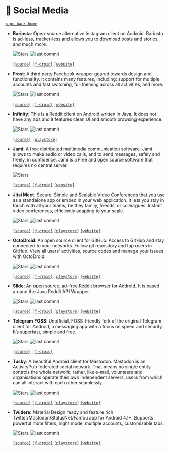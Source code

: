 # 👥 Social Media
[`< go back home`](../README.md)

- **Barinsta**: Open-source alternative Instagram client on Android. Barinsta is ad-less, tracker-less and allows you to download posts and stories, and much more.

    ![Stars](https://badgen.net/github/stars/austinhuang0131/barinsta) ![last commit](https://img.shields.io/github/last-commit/austinhuang0131/barinsta)

    [`[source]`](https://github.com/austinhuang0131/barinsta "source") [`[f-droid]`](https://f-droid.org/en/packages/me.austinhuang.instagrabber "f-droid")  [`[website]`](https://barinsta.austinhuang.me/en/latest "website")

- **Frost**: A third party Facebook wrapper geared towards design and functionality. It contains many features, including: support for multiple accounts and fast switching, full theming across all activities, and more.

    ![Stars](https://badgen.net/github/stars/AllanWang/Frost-for-Facebook) ![last commit](https://img.shields.io/github/last-commit/AllanWang/Frost-for-Facebook)

    [`[source]`](https://github.com/AllanWang/Frost-for-Facebook "source") [`[f-droid]`](https://f-droid.org/packages/com.pitchedapps.frost "f-droid")  [`[website]`](https://allanwang.github.io/Frost-for-Facebook "website")

- **Infinity**: This is a Reddit client on Android written in Java. It does not have any ads and it features clean UI and smooth browsing experience.

    ![Stars](https://badgen.net/github/stars/Docile-Alligator/Infinity-For-Reddit) ![last commit](https://img.shields.io/github/last-commit/Docile-Alligator/Infinity-For-Reddit)

    [`[source]`](https://github.com/Docile-Alligator/Infinity-For-Reddit "source")  [`[playstore]`](https://play.google.com/store/apps/details?id=ml.docilealligator.infinityforreddit "playstore") 

- **Jami**: A free distributed multimedia communication software. Jami allows to make audio or video calls, and to send messages, safely and freely, in confidence. Jami is a Free and open source software that requires no central server.

    ![Stars](https://img.shields.io/badge/dynamic/json?label=stars&query=$.star_count&url=https://git.jami.net//api/v4/projects/2) 

    [`[source]`](https://git.jami.net/savoirfairelinux/ring-client-android "source") [`[f-droid]`](https://f-droid.org/packages/cx.ring "f-droid")  [`[website]`](https://jami.net "website")

- **Jitsi Meet**: Secure, Simple and Scalable Video Conferences that you use as a standalone app or embed in your web application. It lets you stay in touch with all your teams, be they family, friends, or colleagues. Instant video conferences, efficiently adapting to your scale.

    ![Stars](https://badgen.net/github/stars/jitsi/jitsi-meet) ![last commit](https://img.shields.io/github/last-commit/jitsi/jitsi-meet)

    [`[source]`](https://github.com/jitsi/jitsi-meet "source") [`[f-droid]`](https://f-droid.org/en/packages/org.jitsi.meet "f-droid") [`[playstore]`](https://play.google.com/store/apps/details?id=org.jitsi.meet "playstore") [`[website]`](https://jitsi.org/jitsi-meet "website")

- **OctoDroid**: An open source client for GitHub. Access to GitHub and stay connected to your networks. Follow git repository and top users in GitHub. View all users' activities, source codes and manage your issues with OctoDroid.

    ![Stars](https://badgen.net/github/stars/slapperwan/gh4a) ![last commit](https://img.shields.io/github/last-commit/slapperwan/gh4a)

    [`[source]`](https://github.com/slapperwan/gh4a "source") [`[f-droid]`](https://f-droid.org/packages/com.gh4a "f-droid") [`[playstore]`](https://play.google.com/store/apps/details?id=com.gh4a "playstore") [`[website]`](https://slapperwan.github.io/gh4a "website")

- **Slide**: An open source, ad-free Reddit browser for Android. It is based around the Java Reddit API Wrapper.

    ![Stars](https://badgen.net/github/stars/ccrama/Slide) ![last commit](https://img.shields.io/github/last-commit/ccrama/Slide)

    [`[source]`](https://github.com/ccrama/Slide "source") [`[f-droid]`](https://f-droid.org/packages/me.ccrama.redditslide "f-droid") [`[playstore]`](https://play.google.com/store/apps/details?id=me.ccrama.redditslide "playstore") [`[website]`](https://www.reddit.com/r/slideforreddit "website")

- **Telegram FOSS**: Unofficial, FOSS-friendly fork of the original Telegram client for Android, a messaging app with a focus on speed and security. It’s superfast, simple and free.

    ![Stars](https://badgen.net/github/stars/Telegram-FOSS-Team/Telegram-FOSS) ![last commit](https://img.shields.io/github/last-commit/Telegram-FOSS-Team/Telegram-FOSS)

    [`[source]`](https://github.com/Telegram-FOSS-Team/Telegram-FOSS "source") [`[f-droid]`](https://f-droid.org/packages/org.telegram.messenger "f-droid")  

- **Tusky**: A beautiful Android client for Mastodon. Mastodon is an ActivityPub federated social network. That means no single entity controls the whole network, rather, like e-mail, volunteers and organisations operate their own independent servers, users from which can all interact with each other seamlessly.

    ![Stars](https://badgen.net/github/stars/tuskyapp/Tusky) ![last commit](https://img.shields.io/github/last-commit/tuskyapp/Tusky)

    [`[source]`](https://github.com/tuskyapp/Tusky "source") [`[f-droid]`](https://f-droid.org/packages/com.keylesspalace.tusky "f-droid") [`[playstore]`](https://play.google.com/store/apps/details?id=com.keylesspalace.tusky "playstore") [`[website]`](https://tusky.app "website")

- **Twidere**: Material Design ready and feature rich Twitter/Mastodon/StatusNet/Fanfou app for Android 4.1+. Supports powerful mute filters, night mode, multiple accounts, customizable tabs.

    ![Stars](https://badgen.net/github/stars/TwidereProject/Twidere-Android) ![last commit](https://img.shields.io/github/last-commit/TwidereProject/Twidere-Android)

    [`[source]`](https://github.com/TwidereProject/Twidere-Android "source") [`[f-droid]`](https://f-droid.org/packages/org.mariotaku.twidere "f-droid") [`[playstore]`](https://play.google.com/store/apps/details?id=org.mariotaku.twidere "playstore") [`[website]`](https://twidere.com "website")